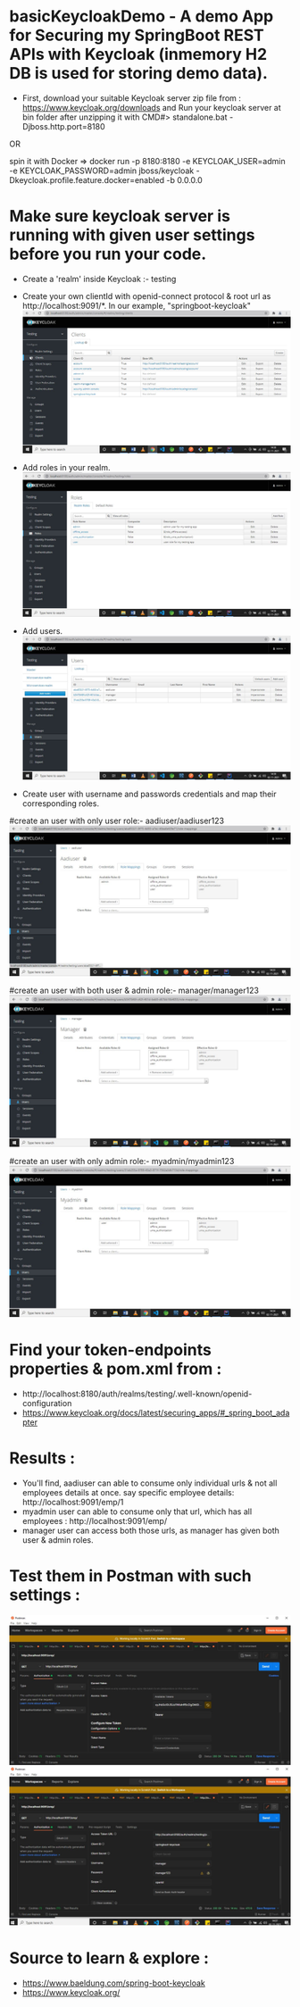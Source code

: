 # basicKeycloakDemo - A demo App for Securing my SpringBoot REST APIs with Keycloak (inmemory H2 DB is used for storing demo data).

- First, download your suitable Keycloak server zip file from : https://www.keycloak.org/downloads
and Run your keycloak server at bin folder after unzipping it with CMD#> standalone.bat -Djboss.http.port=8180

OR

spin it with Docker => docker run -p 8180:8180 -e KEYCLOAK_USER=admin -e KEYCLOAK_PASSWORD=admin jboss/keycloak -Dkeycloak.profile.feature.docker=enabled -b 0.0.0.0

# Make sure keycloak server is running with given user settings before you run your code.
 
- Create a 'realm' inside Keycloak :- testing

- Create your own clientId with openid-connect protocol & root url as http://localhost:9091/*. In our example, "springboot-keycloak"
![](https://github.com/AadityaUoHyd/basicKeycloakDemo/blob/master/clientId.JPG)


- Add roles in your realm.
![](https://github.com/AadityaUoHyd/basicKeycloakDemo/blob/master/roles.JPG)

- Add users.
![](https://github.com/AadityaUoHyd/basicKeycloakDemo/blob/master/adduser.JPG)

- Create user with username and passwords credentials and map their corresponding roles. 

#create an user with only user role:- aadiuser/aadiuser123
![](https://github.com/AadityaUoHyd/basicKeycloakDemo/blob/master/aadiuser.JPG)

#create an user with both user & admin role:- manager/manager123
![](https://github.com/AadityaUoHyd/basicKeycloakDemo/blob/master/manager.JPG)

#create an user with only admin role:- myadmin/myadmin123
![](https://github.com/AadityaUoHyd/basicKeycloakDemo/blob/master/myadmin.JPG)

# Find your token-endpoints properties & pom.xml from : 
- http://localhost:8180/auth/realms/testing/.well-known/openid-configuration
- https://www.keycloak.org/docs/latest/securing_apps/#_spring_boot_adapter

# Results :
- You'll find, aadiuser can able to consume only individual urls & not all employees details at once. say specific employee details: http://localhost:9091/emp/1
- myadmin user can able to consume only that url, which has all employees : http://localhost:9091/emp/
- manager user can access both those urls, as manager has given both user & admin roles.

# Test them in Postman with such settings :
![](https://github.com/AadityaUoHyd/basicKeycloakDemo/blob/master/postman1.JPG)
![](https://github.com/AadityaUoHyd/basicKeycloakDemo/blob/master/postman2.JPG)


# Source to learn & explore : 
- https://www.baeldung.com/spring-boot-keycloak 
- https://www.keycloak.org/
